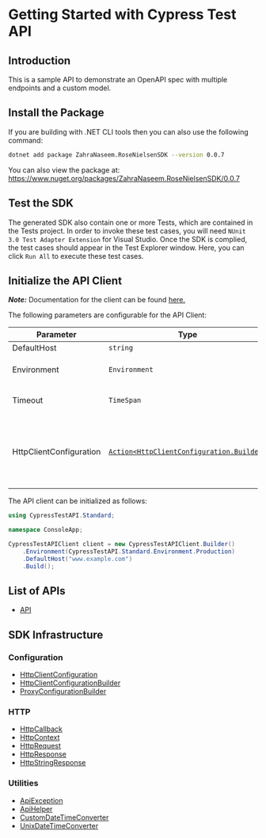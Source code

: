 
# Getting Started with Cypress Test API

## Introduction

This is a sample API to demonstrate an OpenAPI spec with multiple endpoints and a custom model.

## Install the Package

If you are building with .NET CLI tools then you can also use the following command:

```bash
dotnet add package ZahraNaseem.RoseNielsenSDK --version 0.0.7
```

You can also view the package at:
https://www.nuget.org/packages/ZahraNaseem.RoseNielsenSDK/0.0.7

## Test the SDK

The generated SDK also contain one or more Tests, which are contained in the Tests project. In order to invoke these test cases, you will need `NUnit 3.0 Test Adapter Extension` for Visual Studio. Once the SDK is complied, the test cases should appear in the Test Explorer window. Here, you can click `Run All` to execute these test cases.

## Initialize the API Client

**_Note:_** Documentation for the client can be found [here.](https://www.github.com/ZahraN444/rose-nielsen-dotnet-sdk/tree/0.0.7/doc/client.md)

The following parameters are configurable for the API Client:

| Parameter | Type | Description |
|  --- | --- | --- |
| DefaultHost | `string` | *Default*: `"www.example.com"` |
| Environment | `Environment` | The API environment. <br> **Default: `Environment.Production`** |
| Timeout | `TimeSpan` | Http client timeout.<br>*Default*: `TimeSpan.FromSeconds(100)` |
| HttpClientConfiguration | [`Action<HttpClientConfiguration.Builder>`](https://www.github.com/ZahraN444/rose-nielsen-dotnet-sdk/tree/0.0.7/doc/http-client-configuration-builder.md) | Action delegate that configures the HTTP client by using the HttpClientConfiguration.Builder for customizing API call settings.<br>*Default*: `new HttpClient()` |

The API client can be initialized as follows:

```csharp
using CypressTestAPI.Standard;

namespace ConsoleApp;

CypressTestAPIClient client = new CypressTestAPIClient.Builder()
    .Environment(CypressTestAPI.Standard.Environment.Production)
    .DefaultHost("www.example.com")
    .Build();
```

## List of APIs

* [API](https://www.github.com/ZahraN444/rose-nielsen-dotnet-sdk/tree/0.0.7/doc/controllers/api.md)

## SDK Infrastructure

### Configuration

* [HttpClientConfiguration](https://www.github.com/ZahraN444/rose-nielsen-dotnet-sdk/tree/0.0.7/doc/http-client-configuration.md)
* [HttpClientConfigurationBuilder](https://www.github.com/ZahraN444/rose-nielsen-dotnet-sdk/tree/0.0.7/doc/http-client-configuration-builder.md)
* [ProxyConfigurationBuilder](https://www.github.com/ZahraN444/rose-nielsen-dotnet-sdk/tree/0.0.7/doc/proxy-configuration-builder.md)

### HTTP

* [HttpCallback](https://www.github.com/ZahraN444/rose-nielsen-dotnet-sdk/tree/0.0.7/doc/http-callback.md)
* [HttpContext](https://www.github.com/ZahraN444/rose-nielsen-dotnet-sdk/tree/0.0.7/doc/http-context.md)
* [HttpRequest](https://www.github.com/ZahraN444/rose-nielsen-dotnet-sdk/tree/0.0.7/doc/http-request.md)
* [HttpResponse](https://www.github.com/ZahraN444/rose-nielsen-dotnet-sdk/tree/0.0.7/doc/http-response.md)
* [HttpStringResponse](https://www.github.com/ZahraN444/rose-nielsen-dotnet-sdk/tree/0.0.7/doc/http-string-response.md)

### Utilities

* [ApiException](https://www.github.com/ZahraN444/rose-nielsen-dotnet-sdk/tree/0.0.7/doc/api-exception.md)
* [ApiHelper](https://www.github.com/ZahraN444/rose-nielsen-dotnet-sdk/tree/0.0.7/doc/api-helper.md)
* [CustomDateTimeConverter](https://www.github.com/ZahraN444/rose-nielsen-dotnet-sdk/tree/0.0.7/doc/custom-date-time-converter.md)
* [UnixDateTimeConverter](https://www.github.com/ZahraN444/rose-nielsen-dotnet-sdk/tree/0.0.7/doc/unix-date-time-converter.md)

